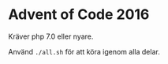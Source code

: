 # Advent of Code 2016

Kräver php 7.0 eller nyare.

Använd `./all.sh` för att köra igenom alla delar.